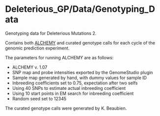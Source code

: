 # Deleterious_GP/Data/Genotyping_Data
Genotyping data for Deleterious Mutations 2. 

Contains both [ALCHEMY](http://alchemy.sourceforge.net/) and curated genotype
calls for each cycle of the genomic prediction experiment. 

The parameters for running ALCHEMY are as follows:
- ALCHEMY v. 1.07
- SNP map and probe intensities exported by the GenomeStudio plugin
- Sample map generated by hand, with dummy values for sample ID
- Inbreeding coefficients set to 0.75, expectation after two selfs
- Using 40 SNPs to estimate actual inbreeding coefficient
- Using 10 start points in EM search for inbreeding coefficient
- Random seed set to 12345

The curated genotype calls were generated by K. Beaubien.
